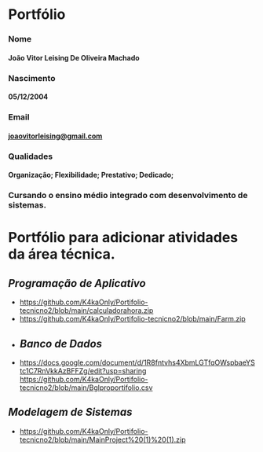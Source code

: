 # Portfólio

### Nome
#### João Vitor Leising De Oliveira Machado
### Nascimento
#### 05/12/2004
### Email
#### joaovitorleising@gmail.com
### Qualidades
#### Organização; Flexibilidade; Prestativo; Dedicado;

### Cursando o ensino médio integrado com desenvolvimento de sistemas.


# Portfólio para adicionar atividades da área técnica.

## *Programação de Aplicativo*
* https://github.com/K4kaOnly/Portifolio-tecnicno2/blob/main/calculadorahora.zip
* https://github.com/K4kaOnly/Portifolio-tecnicno2/blob/main/Farm.zip
* ## *Banco de Dados*
* https://docs.google.com/document/d/1R8fntvhs4XbmLGTfqOWspbaeYStc1C7RnVkkAzBFFZg/edit?usp=sharing  https://github.com/K4kaOnly/Portifolio-tecnicno2/blob/main/Bglproportifolio.csv

## *Modelagem de Sistemas*
* https://github.com/K4kaOnly/Portifolio-tecnicno2/blob/main/MainProject%20(1)%20(1).zip
